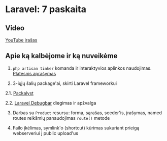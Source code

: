 # Laravel: 7 paskaita

## Video

[YouTube įrašas](https://www.youtube.com/watch?v=K5pFIAyW7Kg)

## Apie ką kalbėjome ir ką nuveikėme

1. `php artisan tinker` komanda ir interaktyvios aplinkos naudojimas. [Platesnis aprašymas](https://laravel-news.com/laravel-tinker)

2. 3-iųjų šalių package'ai, skirti Laravel frameworkui

2.1. [Packalyst](https://packalyst.com)

2.2. [Laravel Debugbar](https://github.com/barryvdh/laravel-debugbar) diegimas ir apžvalga

3. Darbas su `Product` resursu: forma, sąrašas, seeder'is, įrašymas, named routes reikšmių panaudojimas `route()` metode

4. Failo įkėlimas, symlink'o (shortcut) kūrimas sukuriant prieigą webserveriui į public upload'us
